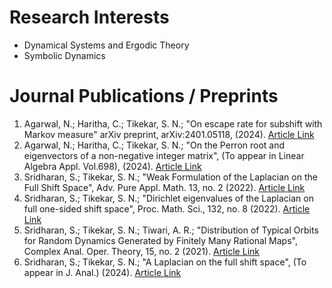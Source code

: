 
# Research Interests
* Dynamical Systems and Ergodic Theory 
* Symbolic Dynamics

# Journal Publications / Preprints
1. Agarwal, N.; Haritha, C.; Tikekar, S. N.; "On escape rate for subshift with Markov measure" arXiv preprint, arXiv:2401.05118, (2024). [Article Link](https://arxiv.org/abs/2401.05118)
2. Agarwal, N.; Haritha, C.; Tikekar, S. N.; "On the Perron root and eigenvectors of a non-negative integer matrix", (To appear in Linear Algebra Appl. Vol.698), (2024). [Article Link](https://arxiv.org/abs/2211.06068)
3. Sridharan, S.; Tikekar, S. N.; "Weak Formulation of the Laplacian on the Full Shift Space", Adv. Pure Appl. Math. 13, no. 2 (2022). [Article Link](https://doi.org/10.21494/ISTE.OP.2022.0810)
4. Sridharan, S.; Tikekar, S. N.; "Dirichlet eigenvalues of the Laplacian on full one-sided shift space", Proc. Math. Sci., 132, no. 8 (2022). [Article Link](https://doi.org/10.1007/s12044-022-00655-w)
5. Sridharan, S.; Tikekar, S. N.; Tiwari, A. R.; "Distribution of Typical Orbits for Random Dynamics Generated by Finitely Many Rational Maps", Complex Anal. Oper. Theory, 15, no. 2 (2021). [Article Link](https://doi.org/10.1007/s11785-021-01084-9)
6. Sridharan, S.; Tikekar, S. N.; "A Laplacian on the full shift space", (To appear in J. Anal.) (2024). [Article Link](https://arxiv.org/abs/1907.09139)


<!---# Conference Publications--> 
